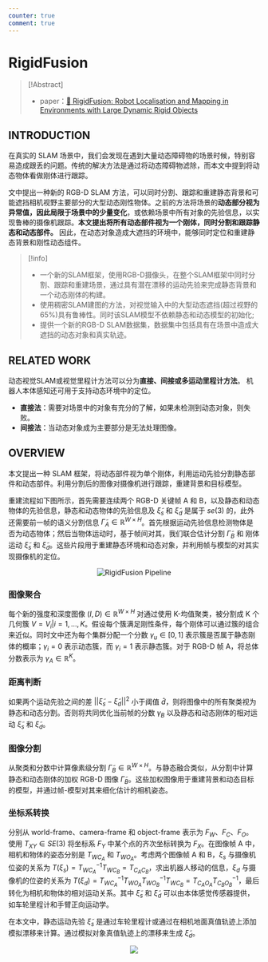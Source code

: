```yaml
---
counter: true
comment: true
---
```


# RigidFusion

> [!Abstract]
> - paper：[:book: RigidFusion: Robot Localisation and Mapping in Environments with Large Dynamic Rigid Objects](https://arxiv.org/abs/2010.10841)
<!-- > - code：[:material-github: RigidFusion](https://github.com/BertaBescos/DynaSLAM) -->


## INTRODUCTION


在真实的 SLAM 场景中，我们会发现在遇到大量动态障碍物的场景时候，特别容易造成跟丢的问题。传统的解决方法是通过将动态障碍物滤除，而本文中提到将动态物体看做刚体进行跟踪。

文中提出一种新的 RGB-D SLAM 方法，可以同时分割、跟踪和重建静态背景和可能遮挡相机视野主要部分的大型动态刚性物体。之前的方法将场景的**动态部分视为异常值，因此局限于场景中的少量变化**，或依赖场景中所有对象的先验信息，以实现鲁棒的摄像机跟踪。**本文提出将所有动态部件视为一个刚体，同时分割和跟踪静态和动态部件。** 因此，在动态对象造成大遮挡的环境中，能够同时定位和重建静态背景和刚性动态组件。

> [!info]
> - 一个新的SLAM框架，使用RGB-D摄像头，在整个SLAM框架中同时分割、跟踪和重建场景，通过具有潜在漂移的运动先验来完成静态背景和一个动态刚体的构建。
> - 使用稠密SLAM建图的方法，对视觉输入中的大型动态遮挡(超过视野的65%)具有鲁棒性。同时该SLAM模型不依赖静态和动态模型的初始化;
> - 提供一个新的RGB-D SLAM数据集，数据集中包括具有在场景中造成大遮挡的动态对象和真实轨迹。

## RELATED WORK

动态视觉SLAM或视觉里程计方法可以分为**直接、间接或多运动里程计方法**。 机器人本体感知还可用于支持动态环境中的定位。

- **直接法**：需要对场景中的对象有充分的了解，如果未检测到动态对象，则失败。
- **间接法**：当动态对象成为主要部分是无法处理图像。

## OVERVIEW

本文提出一种 SLAM 框架，将动态部件视为单个刚体，利用运动先验分割静态部件和动态部件。利用分割后的图像对摄像机进行跟踪，重建背景和目标模型。

重建流程如下图所示，首先需要连续两个 RGB-D 关键帧 A 和 B，以及静态和动态物体的先验信息，静态和动态物体的先验信息及 $\widetilde{\xi}_s$ 和 $\widetilde{\xi}_d$ 是属于 $se(3)$ 的，此外还需要前一帧的语义分割信息 $\widetilde{\Gamma}_A \in \mathbb{R}^{W \times H}$。首先根据运动先验信息检测物体是否为动态物体；然后当物体运动时，基于帧间对其，我们联合估计分割 $\widetilde{\Gamma}_B$ 和 刚体运动 $\widetilde{\xi}_s$ 和 $\widetilde{\xi}_d$。这些片段用于重建静态环境和动态对象，并利用帧与模型的对其实现摄像机的定位。

<center><img src="https://note.jujimeizuo.cn/assets/images/cv/slam/RigidFusion-1.jpg" alt="RigidFusion Pipeline"></center>

### 图像聚合

每个新的强度和深度图像 $(I,D) \in \mathbb{R}^{W \times H}$ 对通过使用 K-均值聚类，被分割成 K 个几何簇 $V=V_i|i=1,...,K$。假设每个簇满足刚性条件，每个刚体可以通过簇的组合来近似。同时文中还为每个集群分配一个分数 $\gamma_u \in [0,1]$ 表示簇是否属于静态刚体的概率；$\gamma_i=0$ 表示动态簇，而 $\gamma_i=1$ 表示静态簇。对于 RGB-D 帧 A，将总体分数表示为 $\gamma_A \in \mathbb{R}^K$。
### 距离判断

如果两个运动先验之间的差 $||\widetilde{\xi}_s -\widetilde{\xi}_d||^2$ 小于阈值 $\hat{d}$，则将图像中的所有聚类视为静态和动态分割。否则将共同优化当前帧的分数 $\gamma_B$ 以及静态和动态刚体的相对运动 $\widetilde{\xi}_s$ 和 $\widetilde{\xi}_d$。
### 图像分割

从聚类和分数中计算像素级分割 $\widetilde{\Gamma}_B \in \mathbb{R}^{W \times H}$。与静态融合类似，从分割中计算静态和动态刚体的加权 RGB-D 图像 $\widetilde{\Gamma}_B$。这些加权图像用于重建背景和动态目标的模型，并通过帧-模型对其来细化估计的相机姿态。
### 坐标系转换

分别从 world-frame、camera-frame 和 object-frame 表示为 $F_W、F_C、F_O$。使用 $T_{XY} \in SE(3)$ 将坐标系 $F_Y$ 中某个点的齐次坐标转换为 $F_X$。在图像帧 A 中，相机和物体的姿态分别是 $T_{WC_A}$ 和 $T_{WO_A}$。考虑两个图像帧 A 和 B，$\xi_s$ 与摄像机位姿的关系为 $T(\xi_s)=T_{WC_A}^{-1}T_{WC_B}=T_{C_AC_B}$，求出机器人移动的信息，$\xi_d$ 与摄像机的位姿的关系为 $T(\xi_d)=T_{WC_A}^{-1}T_{WO_A}T_{WO_B}^{-1}T_{WC_B}=T_{C_AO_A}T_{C_BO_B}^{-1}$，最后转化为相机和物体的相对运动关系。其中 $\widetilde{\xi}_s$ 和 $\widetilde{\xi}_d$ 可以由本体感觉传感器提供，如车轮里程计和手臂正向运动学。

在本文中，静态运动先验 $\widetilde{\xi}_s$ 是通过车轮里程计或通过在相机地面真值轨迹上添加模拟漂移来计算。通过模拟对象真值轨迹上的漂移来生成 $\widetilde{\xi}_d$。

<center><img src="https://note.jujimeizuo.cn/assets/images/cv/slam/RigidFusion-2.jpg"></center>
